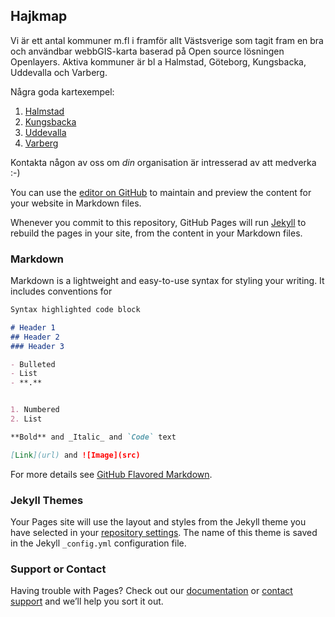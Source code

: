 ## Hajkmap

Vi är ett antal kommuner m.fl i framför allt Västsverige som tagit fram en bra och användbar webbGIS-karta baserad på Open source lösningen Openlayers.
Aktiva kommuner är bl a Halmstad, Göteborg, Kungsbacka, Uddevalla och Varberg.

Några goda kartexempel:
1. [Halmstad](https://nykarta.halmstad.se/)
2. [Kungsbacka](https://karta.kungsbacka.se/)
3. [Uddevalla](https://karta.uddevalla.se/)
4. [Varberg](https://karta.varberg.se/)

Kontakta någon av oss om _din_ organisation är intresserad av att medverka :-)







You can use the [editor on GitHub](https://github.com/hajkmap/Hajk/edit/gh-pages/index.md) to maintain and preview the content for your website in Markdown files.

Whenever you commit to this repository, GitHub Pages will run [Jekyll](https://jekyllrb.com/) to rebuild the pages in your site, from the content in your Markdown files.

### Markdown

Markdown is a lightweight and easy-to-use syntax for styling your writing. It includes conventions for

```markdown
Syntax highlighted code block

# Header 1
## Header 2
### Header 3

- Bulleted
- List
- **.**


1. Numbered
2. List

**Bold** and _Italic_ and `Code` text

[Link](url) and ![Image](src)
```

For more details see [GitHub Flavored Markdown](https://guides.github.com/features/mastering-markdown/).

### Jekyll Themes

Your Pages site will use the layout and styles from the Jekyll theme you have selected in your [repository settings](https://github.com/hajkmap/Hajk/settings). The name of this theme is saved in the Jekyll `_config.yml` configuration file.

### Support or Contact

Having trouble with Pages? Check out our [documentation](https://docs.github.com/categories/github-pages-basics/) or [contact support](https://github.com/contact) and we’ll help you sort it out.
